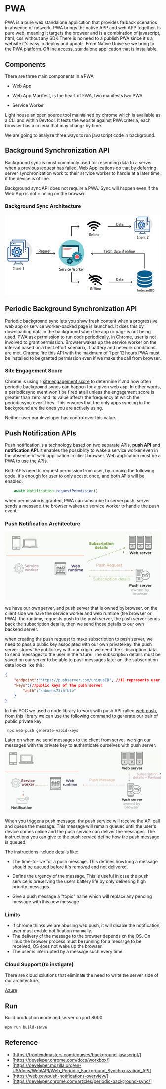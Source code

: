 # PWA

PWA is a pure web standalone application that provides fallback scenarios in absence of network.
PWA brings the native APP and web APP together. Is pure web, meaning it targets the browser and is a combination of javascript, html, css without any SDK.There is no need to a publish PWA since it's a website it's easy to deploy and update.
From Native Universe we bring to the PWA platform, Offline access, standalone application that is installable.

## Components

There are three main components in a PWA

- Web App

- Web App Manifest, is the heart of PWA, two manifests two PWA
- Service Worker

Light house an open source tool maintained by chrome which is available as a CLI and within Devtool. It tests the website against PWA criteria, each browser has a criteria that may change by time.

We are going to analyze three ways to run javascript code in background.

## Background Synchronization API

Background sync is most commonly used for resending data to a server when a previous request has failed. Web Applications do that by deferring server synchronization work to their service worker to handle at a later time, if the device is offline.

Background sync API does not require a PWA. Sync will happen even if the Web App is not running on the browser.

### Background Sync Architecture

![background-sync](./README_assets/bsync.png)

## Periodic Background Synchronization API

Periodic background sync lets you show fresh content when a progressive web app or service worker-backed page is launched. It does this by downloading data in the background when the app or page is not being used.
PWA ask permission to run code periodically, in Chrome, user is not involved to grant permission. Browser wakes up the service worker on the interval based on a best effort scenario, if battery and network conditions are met. Chrome fire this API with the maximum of 1 per 12 hours
PWA must be installed to be granted permission even if we make the call from browser.

### Site Engagement Score

Chrome is using a [site engagement score](https://www.chromium.org/developers/design-documents/site-engagement/) to determine if and how often periodic background syncs can happen for a given web app. In other words, a periodicsync event won't be fired at all unless the engagement score is greater than zero, and its value affects the frequency at which the periodicsync event fires. This ensures that the only apps syncing in the background are the ones you are actively using.

Neither user nor developer has control over this value.

## Push Notification APIs

Push notification is a technology based on two separate APIs, __push API__ and __notification API__. It enables the possibility to wake a service worker even in the absence of web application in client browser. Web application must be a PWA to use the APIs.

Both APIs need to request permission from user, by running the following code. it's enough for user to only accept once, and both APIs will be enabled.

``` javascript
    await Notification.requestPermission()
```

when permission is granted, PWA can subscribe to server push, server sends a message, the browser wakes up service worker to handle the push event.

### Push Notification Architecture

![subscribe](./README_assets/subscribe.png)

we have our own server, and push server that is owned by browser. on the client side we have the service worker and web runtime (the browser or PWA).
the runtime, requests push to the push server, the push server sends back the subscription details, then we send those details to our own backend server.

when creating the push request to make subscription to push server, we need to pass a public key associated with our own private key. the push server stores the public key with our origin. we need the subscription data to send messages to the user in the future. The subscription details must be saved on our server to be able to push messages later on.
the subscription data looks like this:

``` json
{
    "endpoint":"https://pushserver.com/uniqueID", //ID represents user on a specific device on a specific web site
    "keys":{//public keys of the push server
        "auth":"khboehs73ihfblo"
    }
}
```

In this POC we used a node library to work with push API called [web push](https://www.npmjs.com/package/web-push), from this library we can use the following command to generate our pair of public private key

``` node
 npx web-push generate-vapid-keys
```

Later on when we send messages to the client from server, we sign our messages with the private key to authenticate ourselves with push server.
![subscribe](./README_assets/message.png)

When you trigger a push message, the push service will receive the API call and queue the message. This message will remain queued until the user's device comes online and the push service can deliver the messages. The instructions you can give to the push service define how the push message is queued.

The instructions include details like:

- The time-to-live for a push message. This defines how long a message should be queued before it's removed and not delivered.
- Define the urgency of the message. This is useful in case the push service is preserving the users battery life by only delivering high priority messages.

- Give a push message a "topic" name which will replace any pending message with this new message

### Limits

- If chrome thinks we are abusing web push, it will disable the notification, user must enable notification manually.
- The delivery of the message to the browser depends on the OS. On linux the browser process must be running for a message to be received, OS does not wake up the browser.
- The user is interrupted by a message such every time.

### Cloud Support (to instigate)

There are cloud solutions that eliminate the need to write the server side of our architecture.

[Azure](https://learn.microsoft.com/en-us/answers/questions/381532/does-azure-notification-hub-service-support-progre)

## Run

Build production mode and server on port 8000

``` node
npm run build-serve
```

## Reference

- [https://frontendmasters.com/courses/background-javascript/]
- [https://developer.chrome.com/docs/workbox/]
- [https://developer.mozilla.org/en-US/docs/Web/API/Web_Periodic_Background_Synchronization_API]
- [https://web.dev/push-notifications-overview/]
- [https://developer.chrome.com/articles/periodic-background-sync/]
